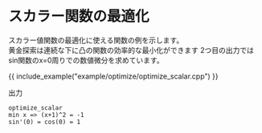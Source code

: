 # スカラー関数の最適化

スカラー値関数の最適化に使える関数の例を示します。  
黄金探索は連続な下に凸の関数の効率的な最小化ができます
2つ目の出力ではsin関数のx=0周りでの数値微分を求めています。

{{ include_example("example/optimize/optimize_scalar.cpp") }}

出力
```
optimize_scalar
min x => (x+1)^2 = -1
sin'(0) = cos(0) = 1
```